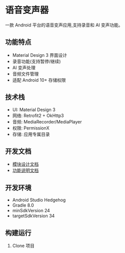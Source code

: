  # 语音变声器

一款 Android 平台的语音变声应用,支持录音和 AI 变声功能。

## 功能特点

- Material Design 3 界面设计
- 录音功能(支持暂停/继续)
- AI 变声处理
- 音频文件管理
- 适配 Android 10+ 存储权限

## 技术栈

- UI: Material Design 3
- 网络: Retrofit2 + OkHttp3
- 音频: MediaRecorder/MediaPlayer
- 权限: PermissionX
- 存储: 应用专属目录

## 开发文档

- [模块设计文档](docs/modread.md)
- [功能说明文档](docs/readme.md)

## 开发环境

- Android Studio Hedgehog
- Gradle 8.0
- minSdkVersion 24
- targetSdkVersion 34

## 构建运行

1. Clone 项目 
